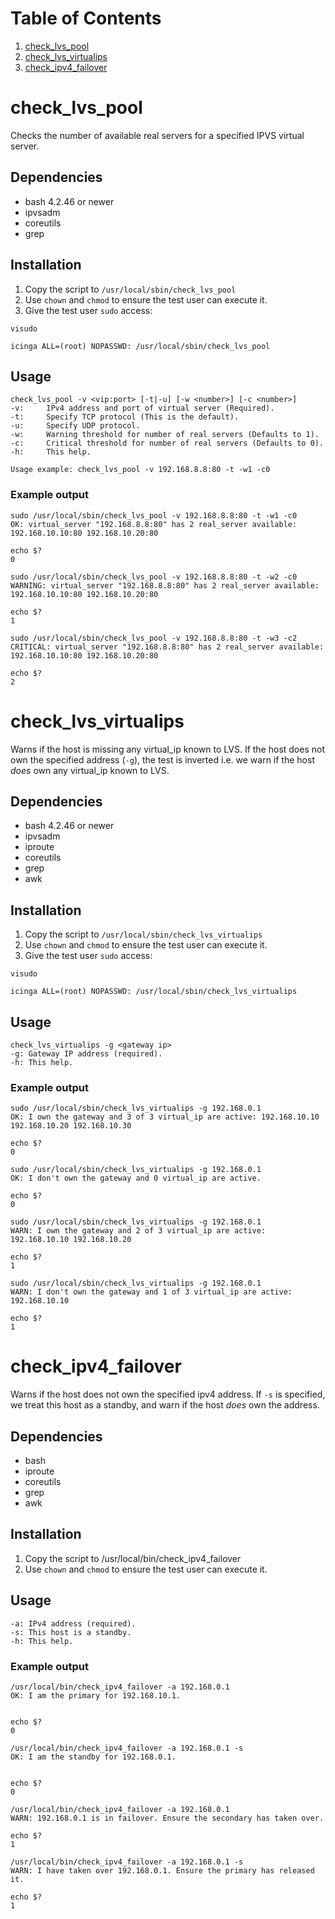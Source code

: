 # Table of Contents
1. [check_lvs_pool](#check_lvs_pool)
2. [check_lvs_virtualips](#check_lvs_virtualips)
3. [check_ipv4_failover](#check_ipv4_failover)


# check_lvs_pool
Checks the number of available real servers for a specified IPVS virtual server. 

## Dependencies
* bash 4.2.46 or newer
* ipvsadm
* coreutils
* grep

## Installation
1. Copy the script to `/usr/local/sbin/check_lvs_pool`
1. Use `chown` and `chmod` to ensure the test user can execute it.
1. Give the test user `sudo` access:
```
visudo 
```
```
icinga ALL=(root) NOPASSWD: /usr/local/sbin/check_lvs_pool
``` 

## Usage
```
check_lvs_pool -v <vip:port> [-t|-u] [-w <number>] [-c <number>]
-v:     IPv4 address and port of virtual server (Required).
-t:     Specify TCP protocol (This is the default).
-u:     Specify UDP protocol.
-w:     Warning threshold for number of real servers (Defaults to 1).
-c:     Critical threshold for number of real servers (Defaults to 0).
-h:     This help.

Usage example: check_lvs_pool -v 192.168.8.8:80 -t -w1 -c0
```

### Example output
```
sudo /usr/local/sbin/check_lvs_pool -v 192.168.8.8:80 -t -w1 -c0
OK: virtual_server "192.168.8.8:80" has 2 real_server available: 192.168.10.10:80 192.168.10.20:80

echo $?
0
```
```
sudo /usr/local/sbin/check_lvs_pool -v 192.168.8.8:80 -t -w2 -c0
WARNING: virtual_server "192.168.8.8:80" has 2 real_server available: 192.168.10.10:80 192.168.10.20:80

echo $?
1
```
```
sudo /usr/local/sbin/check_lvs_pool -v 192.168.8.8:80 -t -w3 -c2
CRITICAL: virtual_server "192.168.8.8:80" has 2 real_server available: 192.168.10.10:80 192.168.10.20:80

echo $?
2
```

# check_lvs_virtualips
Warns if the host is missing any virtual_ip known to LVS. If the host does not own the specified address (`-g`), the test is inverted i.e. we warn if the host *does* own any virtual_ip known to LVS.

## Dependencies
* bash 4.2.46 or newer
* ipvsadm
* iproute
* coreutils
* grep
* awk

## Installation
1. Copy the script to `/usr/local/sbin/check_lvs_virtualips`
1. Use `chown` and `chmod` to ensure the test user can execute it.
1. Give the test user `sudo` access:
```
visudo 
```
```
icinga ALL=(root) NOPASSWD: /usr/local/sbin/check_lvs_virtualips
``` 

## Usage
```
check_lvs_virtualips -g <gateway ip>
-g:	Gateway IP address (required).
-h:	This help.
```

### Example output
```
sudo /usr/local/sbin/check_lvs_virtualips -g 192.168.0.1
OK: I own the gateway and 3 of 3 virtual_ip are active: 192.168.10.10 192.168.10.20 192.168.10.30

echo $?
0
```
```
sudo /usr/local/sbin/check_lvs_virtualips -g 192.168.0.1
OK: I don't own the gateway and 0 virtual_ip are active.

echo $?
0
```
```
sudo /usr/local/sbin/check_lvs_virtualips -g 192.168.0.1
WARN: I own the gateway and 2 of 3 virtual_ip are active: 192.168.10.10 192.168.10.20

echo $?
1
```
```
sudo /usr/local/sbin/check_lvs_virtualips -g 192.168.0.1
WARN: I don't own the gateway and 1 of 3 virtual_ip are active: 192.168.10.10

echo $?
1
```

# check_ipv4_failover
Warns if the host does not own the specified ipv4 address. If `-s` is specified, we treat this host as a standby, and warn if the host *does* own the address.

## Dependencies
* bash
* iproute
* coreutils
* grep
* awk

## Installation
1. Copy the script to /usr/local/bin/check_ipv4_failover
1. Use `chown` and `chmod` to ensure the test user can execute it.


## Usage
```
-a:	IPv4 address (required).
-s:	This host is a standby.
-h:	This help.
```

### Example output
```
/usr/local/bin/check_ipv4_failover -a 192.168.0.1
OK: I am the primary for 192.168.10.1.


echo $?
0
```
```
/usr/local/bin/check_ipv4_failover -a 192.168.0.1 -s
OK: I am the standby for 192.168.0.1.


echo $?
0
```
```
/usr/local/bin/check_ipv4_failover -a 192.168.0.1
WARN: 192.168.0.1 is in failover. Ensure the secondary has taken over.

echo $?
1
```
```
/usr/local/bin/check_ipv4_failover -a 192.168.0.1 -s
WARN: I have taken over 192.168.0.1. Ensure the primary has released it.

echo $?
1
```
